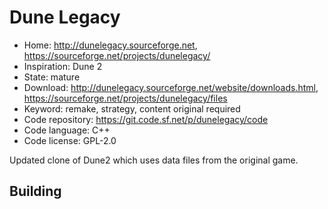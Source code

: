 # Dune Legacy

- Home: http://dunelegacy.sourceforge.net, https://sourceforge.net/projects/dunelegacy/
- Inspiration: Dune 2
- State: mature
- Download: http://dunelegacy.sourceforge.net/website/downloads.html, https://sourceforge.net/projects/dunelegacy/files
- Keyword: remake, strategy, content original required
- Code repository: https://git.code.sf.net/p/dunelegacy/code
- Code language: C++
- Code license: GPL-2.0

Updated clone of Dune2 which uses data files from the original game.

## Building
